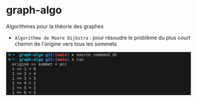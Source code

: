 # graph-algo
Algorithmes pour la théorie des graphes

- `Algorithme de Moore Dijkstra` : pour résoudre le problème du plus court chemin de l'origine vers tous les sommets

![demo](./demo.png)
